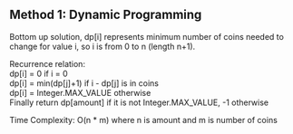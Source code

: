 ## Method 1: Dynamic Programming

Bottom up solution, dp[i] represents minimum number of coins needed to change for value i, so i is from 0 to n (length n+1). </br>

Recurrence relation: </br>
dp[i] = 0 if i = 0 </br>
dp[i] = min(dp[j]+1) if i - dp[j] is in coins </br>
dp[i] = Integer.MAX_VALUE otherwise </br>
Finally return dp[amount] if it is not Integer.MAX_VALUE, -1 otherwise

Time Complexity: O(n * m) where n is amount and m is number of coins
